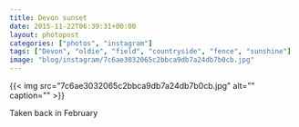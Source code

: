 ```yaml
---
title: Devon sunset
date: 2015-11-22T06:39:31+00:00
layout: photopost
categories: ["photos", "instagram"]
tags: ["Devon", "oldie", "field", "countryside", "fence", "sunshine"]
image: "blog/instagram/7c6ae3032065c2bbca9db7a24db7b0cb.jpg"
---
```


{{< img src="7c6ae3032065c2bbca9db7a24db7b0cb.jpg" alt="" caption="" >}}


Taken back in February
